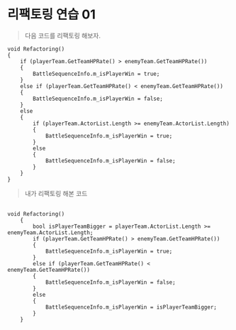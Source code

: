 # 리팩토링 연습 01

> 다음 코드를 리팩토링 해보자.

~~~
void Refactoring()
{
    if (playerTeam.GetTeamHPRate() > enemyTeam.GetTeamHPRate())
    {
        BattleSequenceInfo.m_isPlayerWin = true;
    }
    else if (playerTeam.GetTeamHPRate() < enemyTeam.GetTeamHPRate())
    {
        BattleSequenceInfo.m_isPlayerWin = false;
    }
    else
    {
        if (playerTeam.ActorList.Length >= enemyTeam.ActorList.Length)
        {
            BattleSequenceInfo.m_isPlayerWin = true;
        }
        else
        {
            BattleSequenceInfo.m_isPlayerWin = false;
        }
    }
}
~~~


> 내가 리팩토링 해본 코드

<pre> <code>
void Refactoring()
    {
        bool isPlayerTeamBigger = playerTeam.ActorList.Length >= enemyTeam.ActorList.Length;
        if (playerTeam.GetTeamHPRate() > enemyTeam.GetTeamHPRate())
        {
            BattleSequenceInfo.m_isPlayerWin = true;
        }
        else if (playerTeam.GetTeamHPRate() < enemyTeam.GetTeamHPRate())
        {
            BattleSequenceInfo.m_isPlayerWin = false;
        }
        else
        {
            BattleSequenceInfo.m_isPlayerWin = isPlayerTeamBigger;
        }
    }
</code> </pre>
